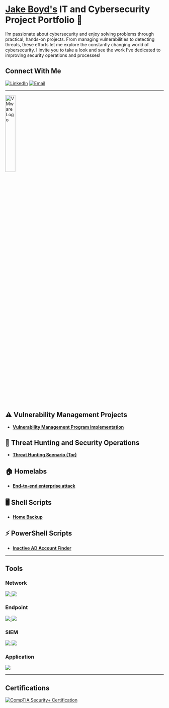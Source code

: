 # <a href="https://www.linkedin.com/in/boydjake/">Jake Boyd's</a> IT and Cybersecurity Project Portfolio 🔐

I’m passionate about cybersecurity and enjoy solving problems through practical, hands-on projects. From managing vulnerabilities to detecting threats, these efforts let me explore the constantly changing world of cybersecurity. I invite you to take a look and see the work I’ve dedicated to improving security operations and processes!

## Connect With Me

[![LinkedIn](https://img.shields.io/badge/LinkedIn-Connect-00c6ff?logo=linkedin)](https://linkedin.com/in/boydjake) [![Email](https://img.shields.io/badge/Email-jbsec2%40gmail.com-red?logo=gmail)](mailto:jbsec2@gmail.com)

---


<img src="https://www.x-od.com/wp-content/uploads/2023/10/VM-VRT-WHT.png" alt="VMware Logo" width="25%" style="pointer-events: none;">
 
## ⚠️ Vulnerability Management Projects

- **[Vulnerability Management Program Implementation](https://github.com/jakeboyd2/vulnerability-management-program/tree/main)**
  

## 🚨 Threat Hunting and Security Operations

- **[Threat Hunting Scenario (Tor)](https://github.com/jakeboyd2/threat-hunting-scenario-tor)**

## 🏠 Homelabs

- **[End-to-end enterprise attack](https://github.com/jakeboyd2/Homelab/tree/main)** 
  
## 🖥️ Shell Scripts

- **[Home Backup](https://github.com/jakeboyd2/Automation-backup/tree/main)**

## ⚡ PowerShell Scripts

- **[Inactive AD Account Finder](https://github.com/jakeboyd2/Inactive-Disabled-AD-Accounts-Automated-PowerShell-Script)**

---

## Tools

### Network
<div>
  <a href="https://www.wireshark.org/">
    <img src="https://img.shields.io/badge/-Wireshark-1679A7?&style=for-the-badge&logo=Wireshark&logoColor=white" />
  </a>
  <a href="https://nmap.org/">
    <img src="https://img.shields.io/badge/-Nmap-4682B4?&style=for-the-badge&logo=Nmap&logoColor=white" />
  </a>
</div>

### Endpoint
<div>
  <a href="https://www.microsoft.com/en-us/security/business/endpoint-security/microsoft-defender-endpoint">
    <img src="https://img.shields.io/badge/-Microsoft%20Defender%20for%20Endpoint-0078D4?&style=for-the-badge&logo=Microsoft&logoColor=white" />
  </a>
  <a href="https://wazuh.com/">
    <img src="https://img.shields.io/badge/-Wazuh-0000FF?&style=for-the-badge&logo=Wazuh&logoColor=white" />
  </a>
</div>

### SIEM
<div>
  <a href="https://www.elastic.co/">
    <img src="https://img.shields.io/badge/-Elastic-005571?&style=for-the-badge&logo=Elastic&logoColor=white" />
  </a>
  <a href="https://azure.microsoft.com/en-us/services/microsoft-sentinel/">
    <img src="https://img.shields.io/badge/-Microsoft%20Sentinel-0078D4?&style=for-the-badge&logo=Microsoft%20Azure&logoColor=white" />
  </a>
</div>

### Application 
<div>
  <a href="https://azure.microsoft.com/">
    <img src="https://img.shields.io/badge/-Azure-0089D6?&style=for-the-badge&logo=Microsoft%20Azure&logoColor=white" />
  </a>
</div>

---

## Certifications
<div>
<a href="https://drive.google.com/file/d/13VYMZK9CX3QGJWrpTQ8jBve-QNikMGuk/view?usp=sharing" target="_blank" rel="noopener">
  <img src="https://img.shields.io/badge/-Security%2B-FF0000?&style=for-the-badge&logo=CompTIA&logoColor=white" alt="CompTIA Security+ Certification" />
</a>
